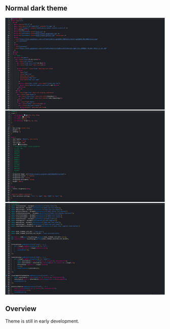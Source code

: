 ## Normal dark theme

![snip1](./assets/snip1.PNG)
![snip2](./assets/snip2.PNG)
![snip3](./assets/snip3.PNG)

## Overview

Theme is still in early development.
